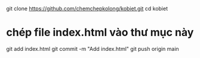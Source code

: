 git clone https://github.com/chemchepkolong/kobiet.git
cd kobiet
# chép file index.html vào thư mục này
git add index.html
git commit -m "Add index.html"
git push origin main
